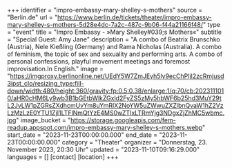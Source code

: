 +++
identifier = "impro-embassy-mary-shelley-s-mothers"
source = "Berlin.de"
url = "https://www.berlin.de/tickets/theater/impro-embassy-mary-shelley-s-mothers-5d28e4dc-7a2c-487c-9b06-f44a21166f48/"
type = "event"
title = "Impro Embassy - »Mary Shelley#039;s Mothers«"
subtitle = "Special Guest: Amy Jane"
description = "A combo of Beatrix Brunschko (Austria), Nele Kießling (Germany) and Rama Nicholas (Australia). A combo of feminism, the topic of sex and sexuality and performing arts. A combo of personal confessions, playful movement meetings and foremost improvisation.In English."
image = "https://imgproxy.berlinonline.net/UEdY5W7ZmJEyh5ly9ecChPIjl2zcRmjusd3ipst_cIo/resizing_type:fill-down/width:480/height:360/gravity:fp:0.5:0.38/enlarge:1/q:70/cb:2023111010/aHR0cHM6Ly9wb3B1bGEtbWlkZGxld2FyZS5zMy5hbWF6b25hd3MuY29tL2JvLW1pZGRsZXdhcmUvYm8uYmRlX2NoYW5uZWwuZXZlbnQvaW1hZ2VzLzMzLzE0YTU1ZjI1LTFlNmQtYzE4MS0wZTIxLTRmYjg3NDgxZjZhMC5wbmc.jpg"
image_bucket = "https://storage.googleapis.com/fem-readup.appspot.com/impro-embassy-mary-shelley-s-mothers.webp"
start_date = "2023-11-23T00:00:00.000"
end_date = "2023-11-23T00:00:00.000"
category = "Theater"
organizer = "Donnerstag, 23. November 2023, 20:30 Uhr"
updated = "2023-11-10T09:16:29.000"
languages = []
[contact]
[location]
+++